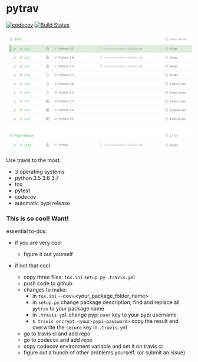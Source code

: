 # pytrav

[![codecov](https://codecov.io/gh/Madoshakalaka/pytrav/branch/master/graph/badge.svg)](https://codecov.io/gh/Madoshakalaka/pytrav)
[![Build Status](https://travis-ci.org/Madoshakalaka/pytrav.svg)](https://travis-ci.org/Madoshakalaka/pytrav)

![beautiful-picture](./very-beautiful.PNG)

Use travis to the most.

- 3 operating systems
- python 3.5 3.6 3.7
- tox
- pytest
- codecov
- automatic pypi release

### This is so cool! Want!
essential to-dos:
- if you are very cool
    - figure it out yourself
    
- if not that cool
    - copy three files: `tox.ini` `setup.py` `.travis.yml`
    - push code to github
    - changes to make:
        - in `tox.ini` --cov=<your_package_folder_name>
        - in `setup.py` change package description; find and replace all `pytrav` to your package name
        - in `.travis.yml` change pypi `user` key to your pypi username 
        - `$ travis encrypt <your-pypi-password>` copy the result and overwrite the `secure` key in `.travis.yml`        
    - go to travis ci and add repo
    - go to codecov and add repo
    - copy codecov environment variable and set it on travis ci
    - figure out a bunch of other problems yourself. (or submit an issue)